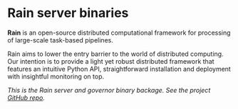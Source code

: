 # Rain server binaries

**Rain** is an open-source distributed computational framework for processing
of large-scale task-based pipelines.

Rain aims to lower the entry barrier to the world of distributed computing. Our
intention is to provide a light yet robust distributed framework that features
an intuitive Python API, straightforward installation and deployment with
insightful monitoring on top.

*This is the Rain server and governor binary backage. See the project
[GitHub repo](https://github.com/substantic/rain).*
